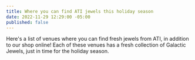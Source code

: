 ```yaml
---
title: Where you can find ATI jewels this holiday season
date: 2022-11-29 12:29:00 -05:00
published: false
---
```


Here's a list of venues where you can find fresh jewels from ATI, in addition to our shop online! Each of these venues has a fresh collection of Galactic Jewels, just in time for the holiday season. 


